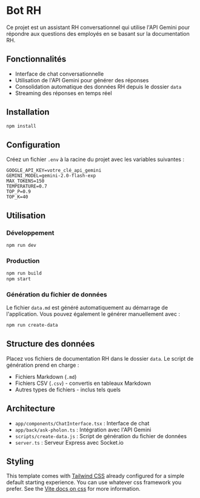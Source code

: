 # Bot RH

Ce projet est un assistant RH conversationnel qui utilise l'API Gemini pour répondre aux questions des employés en se basant sur la documentation RH.

## Fonctionnalités

- Interface de chat conversationnelle
- Utilisation de l'API Gemini pour générer des réponses
- Consolidation automatique des données RH depuis le dossier `data`
- Streaming des réponses en temps réel

## Installation

```bash
npm install
```

## Configuration

Créez un fichier `.env` à la racine du projet avec les variables suivantes :

```
GOOGLE_API_KEY=votre_clé_api_gemini
GEMINI_MODEL=gemini-2.0-flash-exp
MAX_TOKENS=150
TEMPERATURE=0.7
TOP_P=0.9
TOP_K=40
```

## Utilisation

### Développement

```bash
npm run dev
```

### Production

```bash
npm run build
npm start
```

### Génération du fichier de données

Le fichier `data.md` est généré automatiquement au démarrage de l'application. Vous pouvez également le générer manuellement avec :

```bash
npm run create-data
```

## Structure des données

Placez vos fichiers de documentation RH dans le dossier `data`. Le script de génération prend en charge :

- Fichiers Markdown (`.md`)
- Fichiers CSV (`.csv`) - convertis en tableaux Markdown
- Autres types de fichiers - inclus tels quels

## Architecture

- `app/components/ChatInterface.tsx` : Interface de chat
- `app/back/ask-pholon.ts` : Intégration avec l'API Gemini
- `scripts/create-data.js` : Script de génération du fichier de données
- `server.ts` : Serveur Express avec Socket.io

## Styling

This template comes with [Tailwind CSS](https://tailwindcss.com/) already configured for a simple default starting experience. You can use whatever css framework you prefer. See the [Vite docs on css](https://vitejs.dev/guide/features.html#css) for more information.
